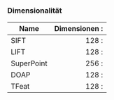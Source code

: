 ### Dimensionalität

| Name      | Dimensionen   :|
|-----------|---------------:|
|SIFT       | 128           :|
|LIFT       | 128           :|
|SuperPoint | 256           :|
|DOAP       | 128           :|
|TFeat      | 128           :|